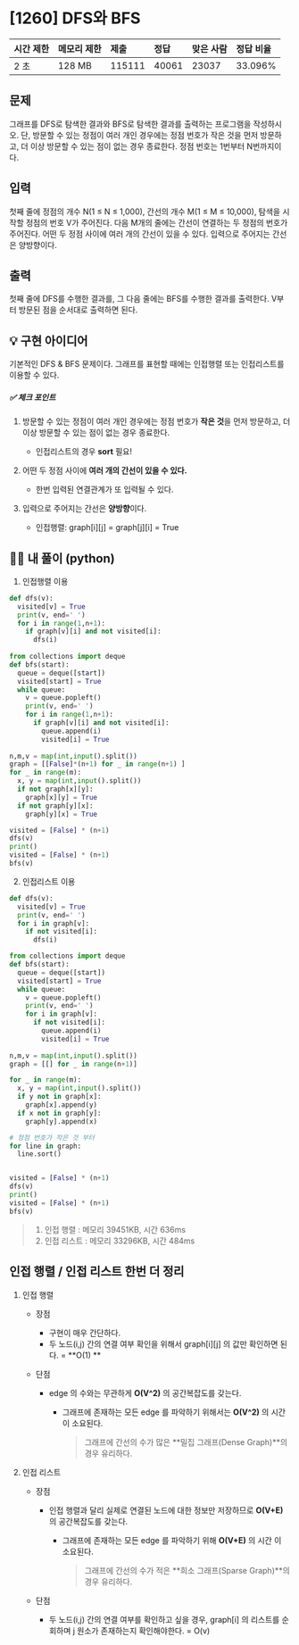 # [1260] DFS와 BFS

| 시간 제한 | 메모리 제한 | 제출   | 정답  | 맞은 사람 | 정답 비율 |
| :-------- | :---------- | :----- | :---- | :-------- | :-------- |
| 2 초      | 128 MB      | 115111 | 40061 | 23037     | 33.096%   |

## 문제

그래프를 DFS로 탐색한 결과와 BFS로 탐색한 결과를 출력하는 프로그램을 작성하시오. 단, 방문할 수 있는 정점이 여러 개인 경우에는 정점 번호가 작은 것을 먼저 방문하고, 더 이상 방문할 수 있는 점이 없는 경우 종료한다. 정점 번호는 1번부터 N번까지이다.

## 입력

첫째 줄에 정점의 개수 N(1 ≤ N ≤ 1,000), 간선의 개수 M(1 ≤ M ≤ 10,000), 탐색을 시작할 정점의 번호 V가 주어진다. 다음 M개의 줄에는 간선이 연결하는 두 정점의 번호가 주어진다. 어떤 두 정점 사이에 여러 개의 간선이 있을 수 있다. 입력으로 주어지는 간선은 양방향이다.

## 출력

첫째 줄에 DFS를 수행한 결과를, 그 다음 줄에는 BFS를 수행한 결과를 출력한다. V부터 방문된 점을 순서대로 출력하면 된다.



## 💡 구현 아이디어

기본적인 DFS & BFS 문제이다. 그래프를 표현할 때에는 인접행렬 또는 인접리스트를 이용할 수 있다.

##### ✅ 체크 포인트

1. 방문할 수 있는 정점이 여러 개인 경우에는 정점 번호가 **작은 것**을 먼저 방문하고, 더 이상 방문할 수 있는 점이 없는 경우 종료한다.

   - 인접리스트의 경우 **sort** 필요!

2. 어떤 두 정점 사이에 **여러 개의 간선이 있을 수 있다.** 

   - 한번 입력된 연결관계가 또 입력될 수 있다. 

3. 입력으로 주어지는 간선은 **양방향**이다.

   - 인접행렬: graph\[i][j] = graph\[j][i] = True

   



## 🙆‍♀️ 내 풀이 (python)

1. 인접행렬 이용

```python
def dfs(v):
  visited[v] = True
  print(v, end=' ')
  for i in range(1,n+1):
    if graph[v][i] and not visited[i]:
      dfs(i)
    
from collections import deque
def bfs(start):
  queue = deque([start])
  visited[start] = True
  while queue:
    v = queue.popleft()
    print(v, end=' ')
    for i in range(1,n+1):
      if graph[v][i] and not visited[i]:
        queue.append(i)
        visited[i] = True
    
n,m,v = map(int,input().split())
graph = [[False]*(n+1) for _ in range(n+1) ]
for _ in range(m):
  x, y = map(int,input().split())
  if not graph[x][y]:
    graph[x][y] = True
  if not graph[y][x]:
    graph[y][x] = True

visited = [False] * (n+1)
dfs(v)
print()
visited = [False] * (n+1)
bfs(v)
```



2. 인접리스트 이용

```python
def dfs(v):
  visited[v] = True
  print(v, end=' ')
  for i in graph[v]:
    if not visited[i]:
      dfs(i)

from collections import deque
def bfs(start):
  queue = deque([start])
  visited[start] = True
  while queue:
    v = queue.popleft()
    print(v, end=' ')
    for i in graph[v]:
      if not visited[i]:
        queue.append(i)
        visited[i] = True
    
n,m,v = map(int,input().split())
graph = [[] for _ in range(n+1)]

for _ in range(m):
  x, y = map(int,input().split())
  if y not in graph[x]:
    graph[x].append(y)
  if x not in graph[y]:
    graph[y].append(x)

# 정점 번호가 작은 것 부터
for line in graph:
  line.sort()


visited = [False] * (n+1)
dfs(v)
print()
visited = [False] * (n+1)
bfs(v)

```

> 1. 인접 행렬 : 메모리 39451KB, 시간 636ms
> 2. 인접 리스트 : 메모리 33296KB, 시간 484ms



## 인접 행렬 / 인접 리스트 한번 더 정리

1. 인접 행렬 

   - 장점

     - 구현이 매우 간단하다.
     - 두 노드(i,j) 간의 연결 여부 확인을 위해서 graph\[i][j] 의 값만 확인하면 된다. = **O(1) **

   - 단점

     - edge 의 수와는 무관하게 **O(V^2)** 의 공간복잡도를 갖는다. 

       - 그래프에 존재하는 모든 edge 를 파악하기 위해서는 **O(V^2)** 의 시간 이 소요된다.

         > 그래프에 간선의 수가 많은 **밀집 그래프(Dense Graph)**의 경우 유리하다.

   

2. 인접 리스트

   - 장점

     - 인접 행렬과 달리 실제로 연결된 노드에 대한 정보만 저장하므로 **O(V+E)** 의 공간복잡도를 갖는다.

       - 그래프에 존재하는 모든 edge 를 파악하기 위해 **O(V+E)** 의 시간 이 소요된다.

         > 그래프에 간선의 수가 적은 **희소 그래프(Sparse Graph)**의 경우 유리하다.

   - 단점
     - 두 노드(i,j) 간의 연결 여부를 확인하고 싶을 경우, graph[i] 의 리스트를 순회하며 j 원소가 존재하는지 확인해야한다. = O(v)

